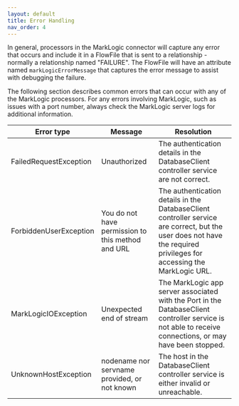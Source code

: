 ```yaml
---
layout: default
title: Error Handling
nav_order: 4
---
```


In general, processors in the MarkLogic connector will capture any error that occurs and include it in a FlowFile 
that is sent to a relationship - normally a relationship named "FAILURE". The FlowFile will have an attribute named 
`markLogicErrorMessage` that captures the error message to assist with debugging the failure. 

The following section describes common errors that can occur with any of the MarkLogic processors. For any errors 
involving MarkLogic, such as issues with a port number, always check the MarkLogic server logs for additional 
information.

| Error type | Message | Resolution |
| --- | --- | --- |
|FailedRequestException| Unauthorized | The authentication details in the DatabaseClient controller service are not correct. |
|ForbiddenUserException| You do not have permission to this method and URL | The authentication details in the DatabaseClient controller service are correct, but the user does not have the required privileges for accessing the MarkLogic URL. |
|MarkLogicIOException| Unexpected end of stream | The MarkLogic app server associated with the Port in the DatabaseClient controller service is not able to receive connections, or may have been stopped. |
|UnknownHostException| nodename nor servname provided, or not known | The host in the DatabaseClient controller service is either invalid or unreachable. |
